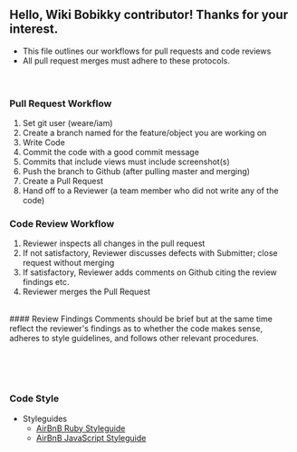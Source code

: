 ## Hello, Wiki Bobikky contributor!  Thanks for your interest.

* This file outlines our workflows for pull requests and code reviews
* All pull request merges must adhere to these protocols.
<br><br><br>

### Pull Request Workflow
1. Set git user (weare/iam)
2. Create a branch named for the feature/object you are working on
3. Write Code
4. Commit the code with a good commit message
5. Commits that include views must include screenshot(s)
6. Push the branch to Github (after pulling master and merging)
7. Create a Pull Request
8. Hand off to a Reviewer (a team member who did not write any of the code)

### Code Review Workflow

1. Reviewer inspects all changes in the pull request
2. If not satisfactory, Reviewer discusses defects with Submitter; close request without merging
3. If satisfactory, Reviewer adds comments on Github citing the review findings etc.
4. Reviewer merges the Pull Request

<br>
#### Review Findings
Comments should be brief but at the same time reflect the reviewer's findings as to whether the code makes sense,
adheres to style guidelines, and follows other relevant procedures.

<br><br><br>
### Code Style
- Styleguides
  - [AirBnB Ruby Styleguide](https://github.com/airbnb/ruby)
  - [AirBnB JavaScript Styleguide](https://github.com/airbnb/javascript)
